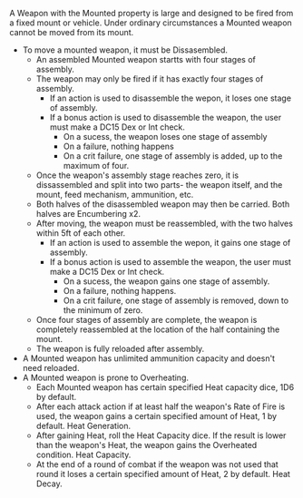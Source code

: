 A Weapon with the Mounted property is large and designed to be fired from a fixed mount or vehicle. 
Under ordinary circumstances a Mounted weapon cannot be moved from its mount.

* To move a mounted weapon, it must be Dissasembled.
	* An assembled Mounted weapon startts with four stages of assembly.
	* The weapon may only be fired if it has exactly four stages of assembly.
		* If an action is used to disassemble the wepon, it loses one stage of assembly.
		* If a bonus action is used to disassemble the weapon, the user must make a DC15 Dex or Int check.
 			* On a sucess, the weapon loses one stage of assembly
   			* On a failure, nothing happens
      		* On a crit failure, one stage of assembly is added, up to the maximum of four.
    * Once the weapon's assembly stage reaches zero, it is dissassembled and split into two parts- the weapon itself, and the mount, feed mechanism, ammunition, etc.
	* Both halves of the disassembled weapon may then be carried. Both halves are Encumbering x2.
 	* After moving, the weapon must be reassembled, with the two halves within 5ft of each other.
 		* If an action is used to assemble the wepon, it gains one stage of assembly.
		* If a bonus action is used to assemble the weapon, the user must make a DC15 Dex or Int check.
 			* On a sucess, the weapon gains one stage of assembly.
   			* On a failure, nothing happens.
     		* On a crit failure, one stage of assembly is removed, down to the minimum of zero.
    * Once four stages of assembly are complete, the weapon is completely reassembled at the location of the half containing the mount.
  	* The weapon is fully reloaded after assembly.
* A Mounted weapon has unlimited ammunition capacity and doesn't need reloaded.
* A Mounted weapon is prone to Overheating.
	* Each Mounted weapon has certain specified Heat capacity dice, 1D6 by default.
 	* After each attack action if at least half the weapon's Rate of Fire is used, the weapon gains a certain specified amount of Heat, 1 by default. Heat Generation.
  	* After gaining Heat, roll the Heat Capacity dice. If the result is lower than the weapon's Heat, the weapon gains the Overheated condition. Heat Capacity.
  	* At the end of a round of combat if the weapon was not used that round it loses a certain specified amount of Heat, 2 by default. Heat Decay.
